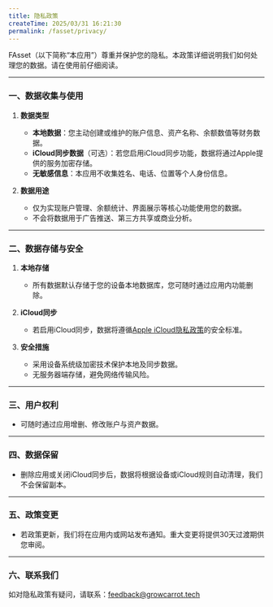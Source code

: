 ```yaml
---
title: 隐私政策
createTime: 2025/03/31 16:21:30
permalink: /fasset/privacy/
---
```


FAsset（以下简称“本应用”）尊重并保护您的隐私。本政策详细说明我们如何处理您的数据。请在使用前仔细阅读。  

---

### 一、数据收集与使用  
1. **数据类型**  
   - **本地数据**：您主动创建或维护的账户信息、资产名称、余额数值等财务数据。  
   - **iCloud同步数据**（可选）：若您启用iCloud同步功能，数据将通过Apple提供的服务加密存储。  
   - **无敏感信息**：本应用不收集姓名、电话、位置等个人身份信息。  

2. **数据用途**  
   - 仅为实现账户管理、余额统计、界面展示等核心功能使用您的数据。  
   - 不会将数据用于广告推送、第三方共享或商业分析。  

---

### 二、数据存储与安全  
1. **本地存储**  
   - 所有数据默认存储于您的设备本地数据库，您可随时通过应用内功能删除。  

2. **iCloud同步**  
   - 若启用iCloud同步，数据将遵循[Apple iCloud隐私政策](https://www.apple.com/legal/privacy/)的安全标准。  

3. **安全措施**  
   - 采用设备系统级加密技术保护本地及同步数据。  
   - 无服务器端存储，避免网络传输风险。  

---

### 三、用户权利  
- 可随时通过应用增删、修改账户与资产数据。  

---

### 四、数据保留  
- 删除应用或关闭iCloud同步后，数据将根据设备或iCloud规则自动清理，我们不会保留副本。  

---

### 五、政策变更  
- 若政策更新，我们将在应用内或网站发布通知。重大变更将提供30天过渡期供您审阅。  

---

### 六、联系我们  
如对隐私政策有疑问，请联系：feedback@growcarrot.tech  
